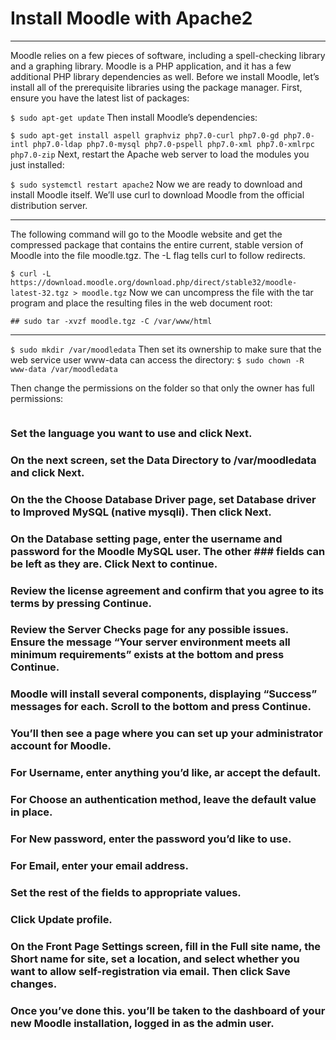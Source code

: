# Install Moodle with Apache2
***
Moodle relies on a few pieces of software, including a spell-checking library and a graphing library. Moodle is a PHP application, and it has a few additional PHP library dependencies as well. Before we install Moodle, let’s install all of the prerequisite libraries using the package manager. First, ensure you have the latest list of packages:

```$ sudo apt-get update```
Then install Moodle’s dependencies:

```$ sudo apt-get install aspell graphviz php7.0-curl php7.0-gd php7.0-intl php7.0-ldap php7.0-mysql php7.0-pspell php7.0-xml php7.0-xmlrpc php7.0-zip```
Next, restart the Apache web server to load the modules you just installed:

```$ sudo systemctl restart apache2```
Now we are ready to download and install Moodle itself. We’ll use curl to download Moodle from the official distribution server.
***
The following command will go to the Moodle website and get the compressed package that contains the entire current, stable version of Moodle into the file moodle.tgz. The -L flag tells curl to follow redirects.

```$ curl -L https://download.moodle.org/download.php/direct/stable32/moodle-latest-32.tgz > moodle.tgz```
Now we can uncompress the file with the tar program and place the resulting files in the web document root:

```## sudo tar -xvzf moodle.tgz -C /var/www/html```

***
```$ sudo mkdir /var/moodledata```
Then set its ownership to make sure that the web service user www-data can access the directory:
```$ sudo chown -R www-data /var/moodledata ```

Then change the permissions on the folder so that only the owner has full permissions:

```$ sudo chmod -R 0770 /var/moodledata
```
### Set the language you want to use and click Next.
### On the next screen, set the Data Directory to /var/moodledata and click Next.
### On the the Choose Database Driver page, set Database driver to Improved MySQL (native mysqli). Then click Next.
### On the Database setting page, enter the username and password for the Moodle MySQL user. The other ### fields can be left as they are. Click Next to continue.
### Review the license agreement and confirm that you agree to its terms by pressing Continue.
### Review the Server Checks page for any possible issues. Ensure the message “Your server environment meets all minimum requirements” exists at the bottom and press Continue.
### Moodle will install several components, displaying “Success” messages for each. Scroll to the bottom and press Continue.
### You’ll then see a page where you can set up your administrator account for Moodle.
### For Username, enter anything you’d like, ar accept the default.
### For Choose an authentication method, leave the default value in place.
### For New password, enter the password you’d like to use.
### For Email, enter your email address.
### Set the rest of the fields to appropriate values.
### Click Update profile.
### On the Front Page Settings screen, fill in the Full site name, the Short name for site, set a location, and select whether you want to allow self-registration via email. Then click Save changes.
### Once you’ve done this. you’ll be taken to the dashboard of your new Moodle installation, logged in as the admin user.
